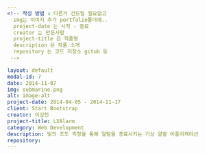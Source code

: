 ```yaml
---
<!-- 작성 방법 : 다른거 건드릴 필요없고
  img는 이미지 추가 portfolio폴더에..
  project-date 는 시작 - 종료
  creator 는 만든사람
  project-title 은 작품명
  description 은 작품 소개
  repository 는 코드 저장소 gitub 등
 -->

layout: default
modal-id: 7
date: 2014-11-07
img: submarine.png
alt: image-alt
project-date: 2014-04-05 - 2014-11-17
client: Start Bootstrap
creator: 이상진
project-title: LXAlarm
category: Web Development
description: 빛의 조도 측정을 통해 알람을 종료시키는 기상 알람 어플리케이션
repository:
---
```

